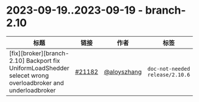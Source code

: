 # 2023-09-19..2023-09-19 - branch-2.10
| 标题 | 链接 | 作者 | 标签 |
| - | :--: | :--: | - |
| [fix][broker][branch-2.10] Backport fix UniformLoadShedder selecet wrong overloadbroker and underloadbroker | [#21182](https://github.com/apache/pulsar/pull/21182) | [@aloyszhang](https://github.com/aloyszhang) | `doc-not-needed` `release/2.10.6`  | 
